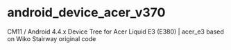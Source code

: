 android_device_acer_v370
========================

CM11 / Android 4.4.x Device Tree for Acer Liquid E3 (E380) | acer_e3 based on Wiko Stairway original code
